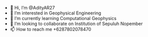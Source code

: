 - 👋 Hi, I’m @AdityAR27
- 👀 I’m interested in Geophysical Engineering
- 🌱 I’m currently learning Computational Geophysics
- 💞️ I’m looking to collaborate on Institution of Sepuluh Nopember
- 📫 How to reach me +6287802078470

<!---
AdityAR27/AdityAR27 is a ✨ special ✨ repository because its `README.md` (this file) appears on your GitHub profile.
You can click the Preview link to take a look at your changes.
--->
